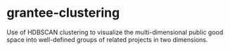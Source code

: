 # grantee-clustering
Use of HDBSCAN clustering to visualize the multi-dimensional public good space into well-defined groups of related projects in two dimensions.
